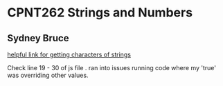 # CPNT262 Strings and Numbers
## Sydney Bruce

[helpful link for getting characters of strings](https://stackoverflow.com/questions/3884632/how-to-get-the-last-character-of-a-string)

Check line 19 - 30 of js file . ran into issues running code where my 'true' was overriding other values. 